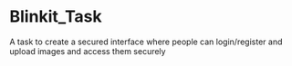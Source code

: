 # Blinkit_Task
A task to create a secured interface where people can login/register and upload images and access them securely

